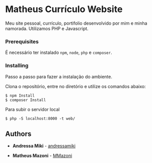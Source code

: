 # Matheus Currículo Website

Meu site pessoal, currículo, portifolio desenvolvido por mim e minha namorada. Utilizamos PHP e Javascript.

### Prerequisites

É necessário ter instalado `npm`, `node`, `php` e `composer`.

### Installing

Passo a passo para fazer a instalação do ambiente. 

Clona o repositório, entre no diretório e utilize os comandos abaixo:

```
$ npm Install
$ composer Install
```

Para subir o servidor local

```
$ php -S localhost:8000 -t web/
```

## Authors

* **Andressa Miki**  - [andressamiki](https://github.com/andressamiki)

* **Matheus Mazoni**  - [MMazoni](https://github.com/MMazoni)
